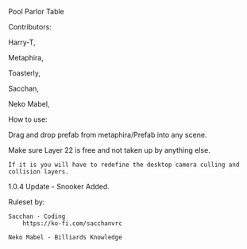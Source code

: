 Pool Parlor Table


Contributors:

  Harry-T,

  Metaphira,

  Toasterly,

  Sacchan,

  Neko Mabel,


How to use:

  Drag and drop prefab from metaphira/Prefab into any scene.

  Make sure Layer 22 is free and not taken up by anything else.

    If it is you will have to redefine the desktop camera culling and collision layers.


1.0.4 Update - Snooker Added.

Ruleset by:

	Sacchan - Coding
		https://ko-fi.com/sacchanvrc

	Neko Mabel - Billiards Knowledge

